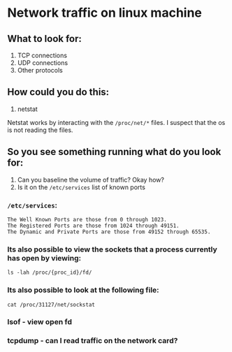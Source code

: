 # Network traffic on linux machine

## What to look for:

1. TCP connections 
1. UDP connections 
1. Other protocols 


## How could you do this:

1. netstat 

Netstat works by interacting with the `/proc/net/*` files. I suspect that the 
os is not reading the files.


## So you see something running what do you look for: 

1. Can you baseline the volume of traffic? Okay how? 
1. Is it on the `/etc/services` list of known ports

### `/etc/services`:

```
The Well Known Ports are those from 0 through 1023.
The Registered Ports are those from 1024 through 49151.
The Dynamic and Private Ports are those from 49152 through 65535.
```

### Its also possible to view the sockets that a process currently has open by viewing:

```
ls -lah /proc/{proc_id}/fd/
```


### Its also possible to look at the following file: 

```
cat /proc/31127/net/sockstat
```

### lsof - view open fd

### tcpdump - can I read traffic on the network card?
